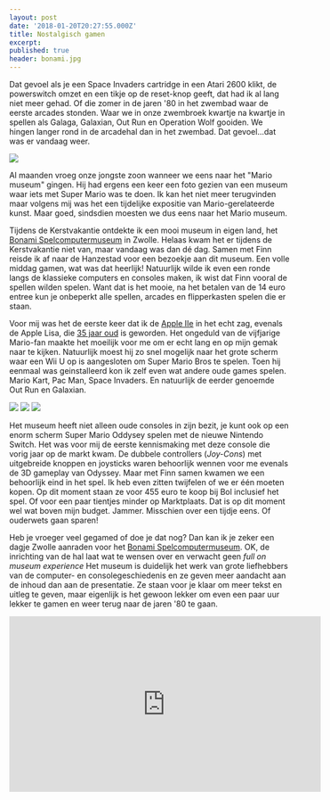 ```yaml
---
layout: post
date: '2018-01-20T20:27:55.000Z'
title: Nostalgisch gamen
excerpt:
published: true
header: bonami.jpg
---
```

Dat gevoel als je een Space Invaders cartridge in een Atari 2600 klikt, de powerswitch omzet en een tikje op de reset-knop geeft, dat had ik al lang niet meer gehad. Of die zomer in de jaren '80 in het zwembad waar de eerste arcades stonden. Waar we in onze zwembroek kwartje na kwartje in spellen als Galaga, Galaxian, Out Run en Operation Wolf gooiden. We hingen langer rond in de arcadehal dan in het zwembad. Dat gevoel...dat was er vandaag weer.

![][image-1]

Al maanden vroeg onze jongste zoon wanneer we eens naar het "Mario museum" gingen. Hij had ergens een keer een foto gezien van een museum waar iets met Super Mario was te doen. Ik kan het niet meer terugvinden maar volgens mij was het een tijdelijke expositie van Mario-gerelateerde kunst. Maar goed, sindsdien moesten we dus eens naar het Mario museum. 

Tijdens de Kerstvakantie ontdekte ik een mooi museum in eigen land, het [Bonami Spelcomputermuseum][1] in Zwolle. Helaas kwam het er tijdens de Kerstvakantie niet van, maar vandaag was dan dé dag. Samen met Finn reisde ik af naar de Hanzestad voor een bezoekje aan dit museum. Een volle middag gamen, wat was dat heerlijk! Natuurlijk wilde ik even een ronde langs de klassieke computers en consoles maken, ik wist dat Finn vooral de spellen wilden spelen. Want dat is het mooie, na het betalen van de 14 euro entree kun je onbeperkt alle spellen, arcades en flipperkasten spelen die er staan. 

Voor mij was het de eerste keer dat ik de [Apple IIe][2] in het echt zag, evenals de Apple Lisa, die [35 jaar oud][3] is geworden. Het ongeduld van de vijfjarige Mario-fan maakte het moeilijk voor me om er echt lang en op mijn gemak naar te kijken. Natuurlijk moest hij zo snel mogelijk naar het grote scherm waar een Wii U op is aangesloten om Super Mario Bros te spelen. Toen hij eenmaal was geinstalleerd kon ik zelf even wat andere oude games spelen. Mario Kart, Pac Man, Space Invaders. En natuurlijk de eerder genoemde Out Run en Galaxian. 

![][image-2]
![][image-3]
![][image-4]

Het museum heeft niet alleen oude consoles in zijn bezit, je kunt ook op een enorm scherm Super Mario Oddysey spelen met de nieuwe Nintendo Switch. Het was voor mij de eerste kennismaking met deze console die vorig jaar op de markt kwam. De dubbele controllers (*Joy-Cons*) met uitgebreide knoppen en joysticks waren behoorlijk wennen voor me evenals de 3D gameplay van Odyssey. Maar met Finn samen kwamen we een behoorlijk eind in het spel. Ik heb even zitten twijfelen of we er één moeten kopen. Op dit moment staan ze voor 455 euro te koop bij Bol inclusief het spel. Of voor een paar tientjes minder op Marktplaats. Dat is op dit moment wel wat boven mijn budget. Jammer. Misschien over een tijdje eens. Of ouderwets gaan sparen!

Heb je vroeger veel gegamed of doe je dat nog? Dan kan ik je zeker een dagje Zwolle aanraden voor het [Bonami Spelcomputermuseum][4]. OK, de inrichting van de hal laat wat te wensen over en verwacht geen _full on museum experience_ Het museum is duidelijk het werk van grote liefhebbers van de computer- en consolegeschiedenis en ze geven meer aandacht aan de inhoud dan aan de presentatie. Ze staan voor je klaar om meer tekst en uitleg te geven, maar eigenlijk is het gewoon lekker om even een paar uur lekker te gamen en weer terug naar de jaren '80 te gaan. 

<iframe width="560" height="315" src="https://www.youtube-nocookie.com/embed/j-Jr1QIctjQ?rel=0" frameborder="0" allow="autoplay; encrypted-media" allowfullscreen></iframe>

[1]:	https://computermuseum.nl/
[2]:	http://applemuseum.bott.org/sections/computers/IIe.html
[3]:	https://nl.letsgodigital.org/computers/apple-lisa/
[4]:	https://computermuseum.nl/

[image-1]:	/images/konami.png
[image-2]:	/images/bonami_3.jpg
[image-3]:	/images/bonami_6.jpg
[image-4]:	/images/bonami_7.jpg